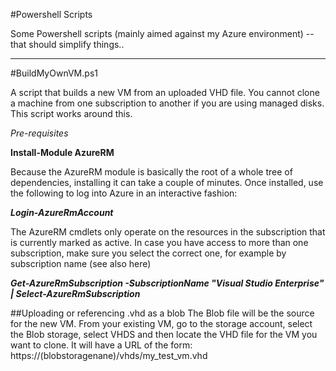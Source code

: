 #Powershell Scripts

Some Powershell scripts (mainly aimed against my Azure environment) --that should simplify things..

---------------------------------------------------------------
#BuildMyOwnVM.ps1

A script that builds a new VM from an uploaded VHD file. You cannot clone a machine from one subscription to another if you are using managed disks. This script works around this. 

*Pre-requisites*

**Install-Module AzureRM**

Because the AzureRM module is basically the root of a whole tree of dependencies, installing it can take a couple of minutes.
Once installed, use the following to log into Azure in an interactive fashion:

***Login-AzureRmAccount***

The AzureRM cmdlets only operate on the resources in the subscription that is currently marked as active. In case you have access to more than one subscription, make sure you select the correct one, for example by subscription name (see also here)

***Get-AzureRmSubscription -SubscriptionName "Visual Studio Enterprise" | Select-AzureRmSubscription***

##Uploading or referencing .vhd as a blob
The Blob file will be the source for the new VM. From your existing VM, go to the storage account, select the Blob storage, select VHDS and then locate the VHD file for the VM you want to clone. It will have a URL of the form: https://(blobstoragenane)/vhds/my_test_vm.vhd
